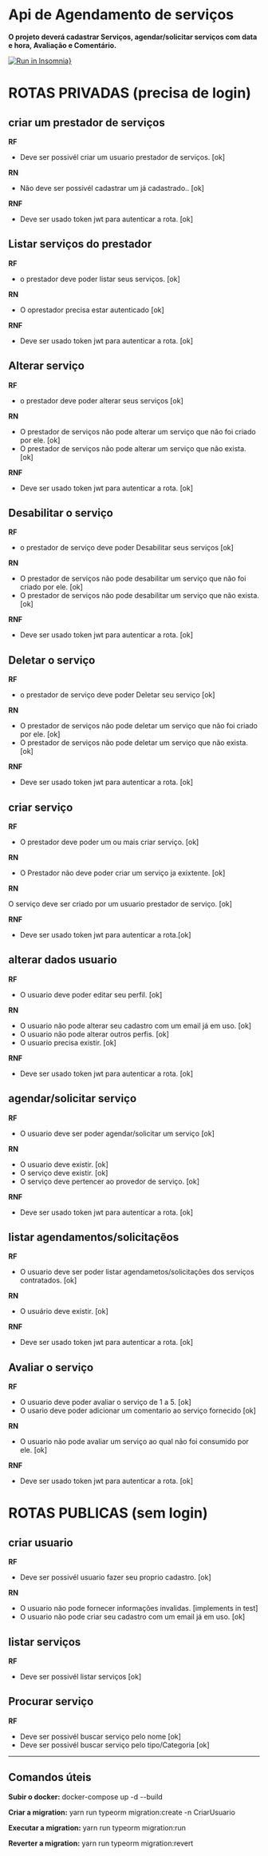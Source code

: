 # Api de Agendamento de serviços

**O projeto deverá cadastrar Serviços, agendar/solicitar serviços com data e hora, Avaliação e Comentário.**


[![Run in Insomnia}](https://insomnia.rest/images/run.svg)](https://insomnia.rest/run/?label=Agendamentos%20de%20Servi%C3%A7os&uri=drive.google.com%2Ffile%2Fd%2F1EGEGlvqi8DQz6Guo7oW-QZqgesXI5XZI%2Fview%3Fusp%3Dsharing)

# ROTAS PRIVADAS (precisa de login)

## criar um prestador de serviços

**RF**

* Deve ser possivél criar um usuario prestador de serviços. [ok]

**RN**

* Não deve ser possivél cadastrar um já cadastrado..  [ok]

**RNF**

* Deve ser usado token jwt para autenticar a rota. [ok]


## Listar serviços do prestador

**RF** 

* o prestador deve poder listar seus serviços. [ok]


**RN**

* O oprestador precisa estar autenticado  [ok]

**RNF**

* Deve ser usado token jwt para autenticar a rota. [ok]


## Alterar serviço

**RF** 

* o prestador deve poder alterar seus serviços [ok]


**RN**

* O prestador de serviços não pode alterar um serviço que não foi criado por ele. [ok]
* O prestador de serviços não pode alterar um serviço que não exista. [ok]



**RNF**

* Deve ser usado token jwt para autenticar a rota. [ok]


## Desabilitar o serviço

**RF**

* o prestador de serviço deve poder Desabilitar seus serviços [ok]

**RN**

* O prestador de serviços não pode desabilitar um serviço que não foi criado por ele. [ok]
* O prestador de serviços não pode desabilitar um serviço que não exista. [ok]


**RNF**

* Deve ser usado token jwt para autenticar a rota. [ok]


## Deletar o serviço

**RF**

* o prestador de serviço deve poder Deletar seu serviço [ok]


**RN**

* O prestador de serviços não pode deletar um serviço que não foi criado por ele. [ok]
* O prestador de serviços não pode deletar um serviço que não exista. [ok]


**RNF**

* Deve ser usado token jwt para autenticar a rota. [ok]


## criar serviço

**RF**

* O prestador deve poder um ou mais criar serviço. [ok]


**RN**

* O Prestador não deve poder criar um serviço ja exixtente. [ok] 


**RN**

O serviço deve ser criado por um usuario prestador de serviço. [ok]

**RNF**

* Deve ser usado token jwt para autenticar a rota.[ok]


## alterar dados usuario

**RF**

* O usuario deve poder editar seu  perfil. [ok]

**RN**

* O usuario não pode alterar seu cadastro com um email já em uso. [ok]
* O usuario não pode alterar outros perfis. [ok]
* O usuario precisa existir. [ok]


**RNF**

* Deve ser usado token jwt para autenticar a rota. [ok]


## agendar/solicitar serviço

**RF**

* O usuario deve ser poder agendar/solicitar um serviço [ok]


**RN**

* O usuario deve existir. [ok]
* O serviço deve existir. [ok]
* O serviço deve pertencer ao provedor de serviço. [ok]


**RNF**

* Deve ser usado token jwt para autenticar a rota. [ok]


## listar agendamentos/solicitaçẽos

**RF**

* O usuario deve ser poder listar agendametos/solicitações dos serviços contratados. [ok]


**RN**

* O usuário deve existir. [ok]

**RNF**

* Deve ser usado token jwt para autenticar a rota. [ok]


## Avaliar o serviço

**RF**

* O usuario deve poder avaliar o serviço de 1 a 5. [ok]
* O usario deve poder adicionar um comentario ao serviço fornecido [ok]

**RN**

* O usuario não pode avaliar um serviço ao qual não foi consumido por ele. [ok]


**RNF**

* Deve ser usado token jwt para autenticar a rota. [ok]

# ROTAS PUBLICAS (sem login)

## criar usuario 

**RF**

* Deve ser possivél usuario fazer seu proprio cadastro. [ok]


**RN**

* O usuario não pode fornecer informações invalidas. [implements in test]
* O usuario não pode criar seu cadastro com um email já em uso. [ok]



## listar serviços 

**RF**

* Deve ser possivél listar serviços [ok]


##  Procurar serviço

**RF**

* Deve ser possivél buscar serviço pelo nome [ok]
* Deve ser possivél buscar serviço pelo tipo/Categoria [ok]

----------------------------------------------------------------

## Comandos úteis

**Subir o docker:**
docker-compose up -d --build

**Criar a migration:**
yarn run typeorm migration:create -n CriarUsuario

**Executar a migration:**
yarn run typeorm migration:run

**Reverter a migration:**
yarn run typeorm migration:revert
